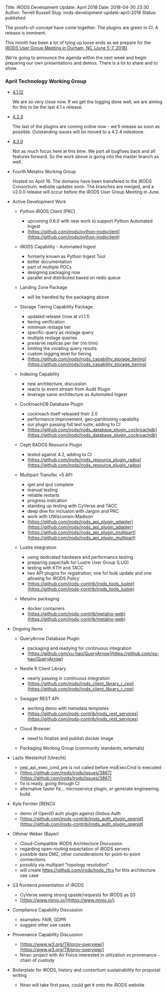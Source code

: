 Title: iRODS Development Update: April 2018
Date: 2018-04-30 23:30
Author: Terrell Russell
Slug: irods-development-update-april-2018
Status: published


The proofs-of-concept have come together.  The plugins are green in CI.  A release is imminent.

This month has been a lot of tying up loose ends as we prepare for the [iRODS User Group Meeting in Durham, NC (June 5-7, 2018)]({filename}/pages/ugm2018.html).

We're going to announce the agenda within the next week and begin preparing our own presentations and demos.  There is a lot to share and to show.



### April Technology Working Group

- [4.1.12](https://github.com/irods/irods/milestone/27)

    We are so very close now.  If we get the logging done well, we are aiming for this to be the last 4.1.x release.

- [4.2.3](https://github.com/irods/irods/milestone/28)

    The last of the plugins are coming online now - we'll release as soon as possible.  Outstanding issues will be moved to a 4.2.4 milestone.

- [4.3.0](https://github.com/irods/irods/milestone/16)

    Not as much focus here at this time.  We port all bugfixes back and all features forward.  So the work above is going into the master branch as well.

- Fourth Metalnx Working Group

    Hosted on April 16.  The domains have been transfered to the iRODS Consortium, website updates soon.  The branches are merged, and a v2.0.0 release will occur before the iRODS User Group Meeting in June.

- Active Development Work

    - Python iRODS Client (PRC)
        - upcoming 0.8.0 with new work to support Python Automated Ingest
        - [https://github.com/irods/python-irodsclient](https://github.com/irods/python-irodsclient)

    - iRODS Capability - Automated Ingest
        - formerly known as Python Ingest Tool
        - better documentation
        - part of multiple POCs
        - designing packaging now
        - parallel and distributed based on redis queue

    - Landing Zone Package
        - will be handled by the packaging above

    - Storage Tiering Capability Package
        - updated release (now at v1.1.1)
        - tiering verification
        - minimum restage tier
        - specific-query as restage query
        - multiple restage queries
        - preserve replicas per tier (no trim)
        - limiting the violating query results
        - custom logging level for tiering
        - [https://github.com/irods/irods_capability_storage_tiering](https://github.com/irods/irods_capability_storage_tiering)

    - Indexing Capability
        - new architecture, discussion
        - reacts to event stream from Audit Plugin
        - leverage same architecture as Automated Ingest

    - CockroachDB Database Plugin
        - cockroach itself released their 2.0
        - performance improvement, geo-partitioning capability
        - our plugin passing full test suite, adding to CI
        - [https://github.com/irods/irods_database_plugin_cockroachdb](https://github.com/irods/irods_database_plugin_cockroachdb)

    - Ceph RADOS Resource Plugin
        - tested against 4.2, adding to CI
        - [https://github.com/irods/irods_resource_plugin_rados](https://github.com/irods/irods_resource_plugin_rados)

    - Multipart Transfer, v5 API
        - iget and iput complete
        - manual testing
        - reliable restarts
        - progress indication
        - standing up testing with CyVerse and TACC
        - deep dive for inclusion with Jargon and PRC
        - work with UWisconsin-Madison
        - [https://github.com/irods/irods_api_plugin_adapter](https://github.com/irods/irods_api_plugin_adapter)
        - [https://github.com/irods/irods_api_plugin_multipart](https://github.com/irods/irods_api_plugin_multipart)

    - Lustre Integration
        - using dedicated hardware and performance testing
        - preparing paper/talk for Lustre User Group (LUG)
        - testing with KTH and TACC
        - two API plugins for registration, one for bulk update and one allowing for iRODS Policy
        - [https://github.com/irods-contrib/irods_tools_lustre](https://github.com/irods-contrib/irods_tools_lustre)

    - Metalnx packaging
        - docker containers
        - [https://github.com/irods-contrib/metalnx-web](https://github.com/irods-contrib/metalnx-web)

- Ongoing Items

    - QueryArrow Database Plugin
        - packaging and readying for continuous integration
        - [https://github.com/xu-hao/QueryArrow](https://github.com/xu-hao/QueryArrow)

    - Nestle R Client Library
        - nearly passing in continuous integration
        - [https://github.com/irods/irods_client_library_r_cpp](https://github.com/irods/irods_client_library_r_cpp)

    - Swagger REST API
        - working demo with metadata templates
        - [https://github.com/irods-contrib/irods_rest_services](https://github.com/irods-contrib/irods_rest_services)

    - Cloud Browser
        - need to finalize and publish docker image

    - Packaging Working Group (community standards, externals)

- Lazlo Westerhof (Utrecht)
    - pep_api_exec_cmd_pre is not called before msiExecCmd is executed
    - [https://github.com/irods/irods/issues/3867](https://github.com/irods/irods/issues/3867)
    - fix is ready, going through CI
    - alternative faster fix… microservice plugin, or generate engineering build

- Kyle Ferriter (RENCI)
    - demo of OpenID auth plugin against Globus Auth
    - [https://github.com/irods-contrib/irods_auth_plugin_openid](https://github.com/irods-contrib/irods_auth_plugin_openid)

- Othmar Weber (Bayer)
    - Cloud-Compatible iRODS Architecture Discussion
    - regarding open-routing expectation of iRODS servers
    - possible data DMZ, other considerations for point-to-point connections
    - possibly via multipart "topology resolution"
    - will create https://github.com/irods/irods_rfcs for this architecture use case

- S3 frontend presentation of iRODS
    - CyVerse seeing strong upside/requests for iRODS as S3
    - [https://www.minio.io/](https://www.minio.io/)

- Compliance Capability Discussion
    - examples: FAIR, GDPR
    - suggest other use cases

- Provenance Capability Discussion
    - [https://www.w3.org/TR/prov-overview/](https://www.w3.org/TR/prov-overview/)
    - Nirav: project with Air Force interested in utilization vs provenance - chain of custody
 
- Boilerplate for iRODS, history and consortium sustainability for proposal writing
    - Nirav will take first pass, could get it onto the iRODS website

